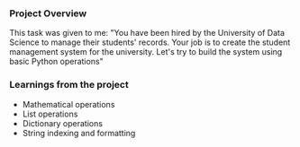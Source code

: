### Project Overview

 This task was given to me:
 "You have been hired by the University of Data Science to manage their students' records. Your job is to create the student management system for the university. Let's try to build the system using basic Python operations"


### Learnings from the project

 - Mathematical operations
- List operations
- Dictionary operations
- String indexing and formatting


